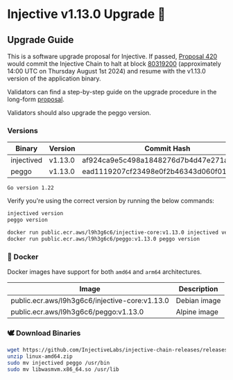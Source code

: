 # Injective v1.13.0 Upgrade 🥷

## Upgrade Guide


This is a software upgrade proposal for Injective. If passed, [Proposal 420](https://hub.injective.network/proposal/420/) would commit the Injective Chain to halt at block [80319200](https://www.mintscan.io/injective/blocks/80319200) (approximately 14:00 UTC on Thursday August 1st 2024) and resume with the v1.13.0 version of the application binary.

Validators can find a step-by-step guide on the upgrade procedure in the long-form [proposal](https://docs.injective.network/nodes/validators/mainnet/canonical-chain-upgrade/canonical-1.13.0).

Validators should also upgrade the peggo version.

### Versions

| Binary    | Version |Commit Hash
| -------- | ------- |------- |
| injectived  | v1.13.0   |af924ca9e5c498a1848276d7b4d47e271a676f0e|
| peggo  | v1.13.0   |ead1119207cf23498e0f2b46343d060f01e7b353|

`Go version 1.22`

Verify you're using the correct version by running the below commands:
```bash
injectived version
peggo version
```

```bash
docker run public.ecr.aws/l9h3g6c6/injective-core:v1.13.0 injectived version
docker run public.ecr.aws/l9h3g6c6/peggo:v1.13.0 peggo version
```

### 🐳 Docker

Docker images have support for both `amd64` and `arm64` architectures.

| Image    | Description |
| -------- | ------- |
| public.ecr.aws/l9h3g6c6/injective-core:v1.13.0 | Debian image |
| public.ecr.aws/l9h3g6c6/peggo:v1.13.0 | Alpine image |

### 🕊️ Download Binaries

```bash
wget https://github.com/InjectiveLabs/injective-chain-releases/releases/download/v1.13.0-1722157491/linux-amd64.zip
unzip linux-amd64.zip
sudo mv injectived peggo /usr/bin
sudo mv libwasmvm.x86_64.so /usr/lib
```

